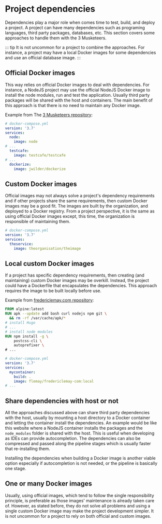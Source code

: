 # Project dependencies

Dependencies play a major role when comes time to test, build, and deploy a project. A project can have many dependencies such as programing languages, third party packages, databases, etc. This section covers some approaches to handle them with the 3 Musketeers.

::: tip
It is not uncommon for a project to combine the approaches. For instance, a project may have a local Docker images for some dependencies and use an official database image.
:::

## Official Docker images

This way relies on official Docker images to deal with dependencies. For instance, a NodeJS project may use the official NodeJS Docker image to install the node modules, run and test the application. Usually third party packages will be shared with the host and containers. The main benefit of this approach is that there is no need to maintain any Docker image.

Example from The [3 Musketeers repository](https://github.com/flemay/3musketeers):

```yml
# docker-compose.yml
version: '3.7'
services:
  node:
    image: node
# ...
  testcafe:
    image: testcafe/testcafe
# ...
  dockerize:
    image: jwilder/dockerize
```

## Custom Docker images

Official images may not always solve a project's dependency requirements and if other projects share the same requirements, then custom Docker images may be a good fit. The images are built by the organization, and deployed to a Docker registry. From a project perspective, it is the same as using official Docker images except, this time, the organization is responsible of maintaining them.

```yml
# docker-compose.yml
version: '3.7'
services:
  theservice:
    image: theorganisation/theimage
```

## Local custom Docker images

If a project has specific dependency requirements, then creating (and maintaining) custom Docker images may be overkill. Instead, the project could have a Dockerfile that encapsulates the dependencies. This approach requires the image to be built locally before use.

Example from [fredericlemay.com repository](https://github.com/flemay/fredericlemay-com):

```Dockerfile
FROM alpine:latest
RUN apk --update add bash curl nodejs npm git \
  && rm -rf /var/cache/apk/*
# install Hugo
# ...
# install node modules
RUN npm install -g \
    postcss-cli \
    autoprefixer \
# ...
```

```yml
# docker-compose.yml
version: '3.7'
services:
  mycontainer:
    build: .
    image: flemay/fredericlemay-com:local
# ...
```

## Share dependencies with host or not

All the approaches discussed above can share third party dependencies with the host, usually by mounting a host directory to a Docker container and letting the container install the dependencies. An example would be like this website where a NodeJS container installs the packages and the `node_modules` folder is shared with the host. This is useful when developing as IDEs can provide autocompletion. The dependencies can also be compressed and passed along the pipeline stages which is usually faster that re-installing them.

Installing the dependencies when building a Docker image is another viable option especially if autocompletion is not needed, or the pipeline is basically one stage.

## One or many Docker images

Usually, using official images, which tend to follow the single responsibility principle, is preferable as those images' maintenance is already taken care of. However, as stated before, they do not solve all problems and using a single custom Docker image may make the project development simpler. It is not uncommon for a project to rely on both official and custom images.